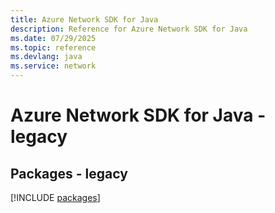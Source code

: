 ```yaml
---
title: Azure Network SDK for Java
description: Reference for Azure Network SDK for Java
ms.date: 07/29/2025
ms.topic: reference
ms.devlang: java
ms.service: network
---
```

# Azure Network SDK for Java - legacy
## Packages - legacy
[!INCLUDE [packages](network-index.md)]